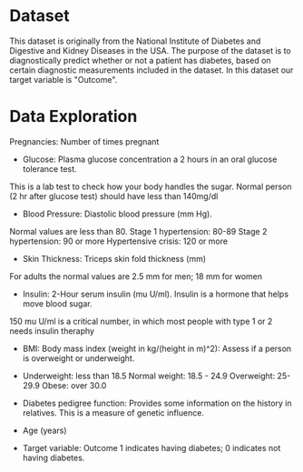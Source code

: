 # Dataset

This dataset is originally from the National Institute of Diabetes and Digestive and Kidney Diseases in the USA. The purpose of the dataset is to diagnostically predict whether or not a patient has diabetes, based on certain diagnostic measurements included in the dataset. In this dataset our target variable is "Outcome".

# Data Exploration 
Pregnancies: Number of times pregnant

* Glucose: Plasma glucose concentration a 2 hours in an oral glucose tolerance test.

This is a lab test to check how your body handles the sugar. Normal person (2 hr after glucose test) should have less than 140mg/dl

* Blood Pressure: Diastolic blood pressure (mm Hg).

Normal values are less than 80. Stage 1 hypertension: 80-89 Stage 2 hypertension: 90 or more Hypertensive crisis: 120 or more

* Skin Thickness: Triceps skin fold thickness (mm)

For adults the normal values are 2.5 mm for men; 18 mm for women

* Insulin: 2-Hour serum insulin (mu U/ml). Insulin is a hormone that helps move blood sugar.

150 mu U/ml is a critical number, in which most people with type 1 or 2 needs insulin theraphy

* BMI: Body mass index (weight in kg/(height in m)^2): Assess if a person is overweight or underweight.

* Underweight: less than 18.5 Normal weight: 18.5 - 24.9 Overweight: 25-29.9 Obese: over 30.0

* Diabetes pedigree function: Provides some information on the history in relatives. This is a measure of genetic influence.

* Age (years)

* Target variable: Outcome 1 indicates having diabetes; 0 indicates not having diabetes.
